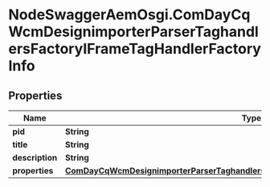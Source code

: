 # NodeSwaggerAemOsgi.ComDayCqWcmDesignimporterParserTaghandlersFactoryIFrameTagHandlerFactoryInfo

## Properties

Name | Type | Description | Notes
------------ | ------------- | ------------- | -------------
**pid** | **String** |  | [optional] 
**title** | **String** |  | [optional] 
**description** | **String** |  | [optional] 
**properties** | [**ComDayCqWcmDesignimporterParserTaghandlersFactoryIFrameTagHandlerFactoryProperties**](ComDayCqWcmDesignimporterParserTaghandlersFactoryIFrameTagHandlerFactoryProperties.md) |  | [optional] 



